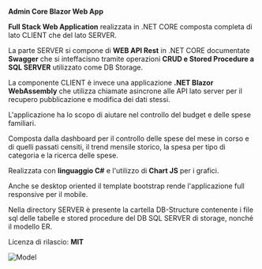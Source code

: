<b>Admin Core Blazor Web App</b>

<b>Full Stack Web Application</b> realizzata in .NET CORE composta completa di lato CLIENT che del lato SERVER.

La parte SERVER si compone di <b>WEB API Rest</b> in .NET CORE documentate <b>Swagger</b> che si inteffacisno tramite operazioni <b>CRUD e Stored Procedure a SQL SERVER</b> utilizzato come DB Storage.

La componente CLIENT è invece una applicazione <b>.NET Blazor WebAssembly</b> che utilizza chiamate asincrone alle API lato server per il recupero pubblicazione e modifica dei dati stessi.

L'applicazione ha lo scopo di aiutare nel controllo del budget e delle spese familiari.

Composta dalla dashboard per il controllo delle spese del mese in corso e di quelli passati censiti, il trend mensile storico, la spesa per tipo di categoria e la ricerca delle spese. 

Realizzata con <b>linguaggio C#</b> e l'utilizzo di <b>Chart JS</b> per i grafici.

Anche se desktop oriented il template bootstrap rende l'applicazione full responsive per il mobile.

Nella directory SERVER è presente la cartella DB-Structure contenente i file sql delle tabelle e stored procedure del DB SQL SERVER di storage, nonché il modello ER.

Licenza di rilascio: <b>MIT</b>

![Model](https://github.com/user-attachments/assets/ddec89fa-166a-43d0-a88f-c57980e4815c)



